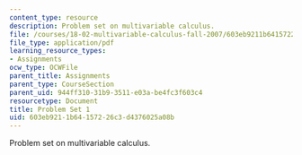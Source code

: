 ```yaml
---
content_type: resource
description: Problem set on multivariable calculus.
file: /courses/18-02-multivariable-calculus-fall-2007/603eb9211b64157226c3d4376025a08b_ps1.pdf
file_type: application/pdf
learning_resource_types:
- Assignments
ocw_type: OCWFile
parent_title: Assignments
parent_type: CourseSection
parent_uid: 944ff310-31b9-3511-e03a-be4fc3f603c4
resourcetype: Document
title: Problem Set 1
uid: 603eb921-1b64-1572-26c3-d4376025a08b
---
```

Problem set on multivariable calculus.